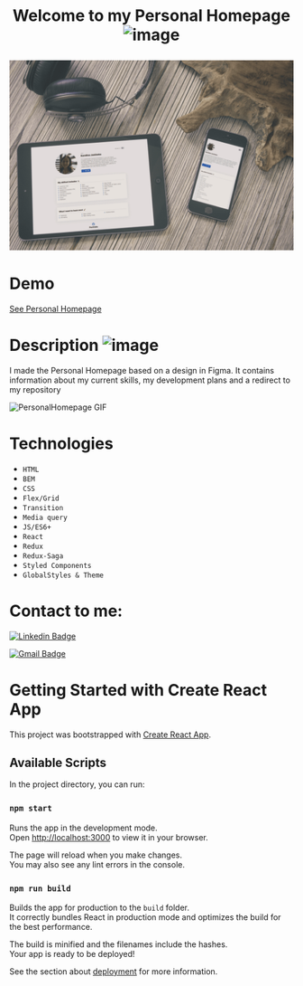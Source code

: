 # <p align="center"> Welcome to my Personal Homepage ![image](https://github.com/KarolinaJ33/personal-homepage/assets/80458977/973421d9-4104-472f-8eae-05c085640264)</p>
<p align="center"><img src="public/personalHomepage.png"></p>

# Demo 

[See Personal Homepage
](https://karolinaj33.github.io/personal-homepage/)

# Description ![image](https://github.com/KarolinaJ33/personal-homepage/assets/80458977/b13aeccb-e5fa-47bf-8e05-fca87dfe4a13)
I made the Personal Homepage based on a design in Figma. It contains information about my current skills, my development plans and a redirect to my repository


![PersonalHomepage GIF](public/PersonalHomepage.gif)

# Technologies
- `HTML`
- `BEM`
- `CSS`
- `Flex/Grid`
- `Transition`
- `Media query`
- `JS/ES6+`
- `React`
- `Redux`
- `Redux-Saga`
- `Styled Components`
- `GlobalStyles & Theme`

# Contact to me:
<p>
  <a href="https://www.linkedin.com/in/karolina-jasiówka-3618ab232/" target="_blank" rel="noopener noreferrer">
    <img src="https://img.shields.io/badge/LinkedIn-blue?style=flat&logo=linkedin&labelColor=blue" alt="Linkedin Badge" onclick="window.open('https://www.linkedin.com/in/karolina-jasiówka-3618ab232/', '_blank');">
  </a>
</p>

[![Gmail Badge](https://img.shields.io/badge/Gmail-red?style=flat-square&logo=Gmail&logoColor=white&link=mailto:jasiowkakarolina@gmail.com)](mailto:jasiowkakarolina@gmail.com)

# Getting Started with Create React App

This project was bootstrapped with [Create React App](https://github.com/facebook/create-react-app).

## Available Scripts

In the project directory, you can run:

### `npm start`

Runs the app in the development mode.\
Open [http://localhost:3000](http://localhost:3000) to view it in your browser.

The page will reload when you make changes.\
You may also see any lint errors in the console.

### `npm run build`

Builds the app for production to the `build` folder.\
It correctly bundles React in production mode and optimizes the build for the best performance.

The build is minified and the filenames include the hashes.\
Your app is ready to be deployed!

See the section about [deployment](https://facebook.github.io/create-react-app/docs/deployment) for more information.
